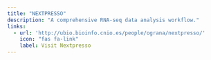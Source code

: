 ```yaml
---
title: "NEXTPRESSO"
description: "A comprehensive RNA-seq data analysis workflow."
links:
  - url: 'http://ubio.bioinfo.cnio.es/people/ograna/nextpresso/'
    icon: "fas fa-link"
    label: Visit Nextpresso
---
```

